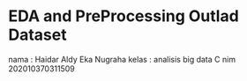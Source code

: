# EDA and PreProcessing Outlad Dataset
nama : Haidar Aldy Eka Nugraha
kelas : analisis big data C
nim 202010370311509
